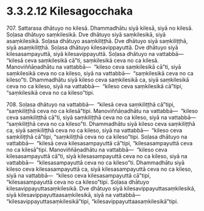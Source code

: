 

# 3.3.2.12 Kilesagocchaka





707\. Sattarasa dhātuyo no kilesā. Dhammadhātu siyā kilesā, siyā no kilesā. Soḷasa dhātuyo saṃkilesikā. Dve dhātuyo siyā saṃkilesikā, siyā asaṃkilesikā. Soḷasa dhātuyo asaṃkiliṭṭhā. Dve dhātuyo siyā saṃkiliṭṭhā, siyā asaṃkiliṭṭhā. Soḷasa dhātuyo kilesavippayuttā. Dve dhātuyo siyā kilesasampayuttā, siyā kilesavippayuttā. Soḷasa dhātuyo na vattabbā—  “kilesā ceva saṃkilesikā cā”ti, saṃkilesikā ceva no ca kilesā. Manoviññāṇadhātu na vattabbā—  “kileso ceva saṃkilesikā cā”ti, siyā saṃkilesikā ceva no ca kileso, siyā na vattabbā—  “saṃkilesikā ceva no ca kileso”ti. Dhammadhātu siyā kileso ceva saṃkilesikā ca, siyā saṃkilesikā ceva no ca kileso, siyā na vattabbā—  “kileso ceva saṃkilesikā cā”tipi, “saṃkilesikā ceva no ca kileso”tipi.

708\. Soḷasa dhātuyo na vattabbā—  “kilesā ceva saṃkiliṭṭhā cā”tipi, “saṃkiliṭṭhā ceva no ca kilesā”tipi. Manoviññāṇadhātu na vattabbā—  “kileso ceva saṃkiliṭṭhā cā”ti, siyā saṃkiliṭṭhā ceva no ca kileso, siyā na vattabbā—  “saṃkiliṭṭhā ceva no ca kileso”ti. Dhammadhātu siyā kileso ceva saṃkiliṭṭhā ca, siyā saṃkiliṭṭhā ceva no ca kileso, siyā na vattabbā—  “kileso ceva saṃkiliṭṭhā cā”tipi, “saṃkiliṭṭhā ceva no ca kileso”tipi. Soḷasa dhātuyo na vattabbā—  “kilesā ceva kilesasampayuttā cā”tipi, “kilesasampayuttā ceva no ca kilesā”tipi. Manoviññāṇadhātu na vattabbā—  “kileso ceva kilesasampayuttā cā”ti, siyā kilesasampayuttā ceva no ca kileso, siyā na vattabbā—  “kilesasampayuttā ceva no ca kileso”ti. Dhammadhātu siyā kileso ceva kilesasampayuttā ca, siyā kilesasampayuttā ceva no ca kileso, siyā na vattabbā—  “kileso ceva kilesasampayuttā cā”tipi, “kilesasampayuttā ceva no ca kileso”tipi. Soḷasa dhātuyo kilesavippayuttasaṃkilesikā. Dve dhātuyo siyā kilesavippayuttasaṃkilesikā, siyā kilesavippayuttaasaṃkilesikā, siyā na vattabbā—  “kilesavippayuttasaṃkilesikā”tipi, “kilesavippayuttaasaṃkilesikā”tipi.



